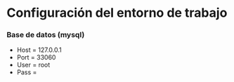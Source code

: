 # Configuración del entorno de trabajo

### Base de datos (mysql)
* Host = 127.0.0.1
* Port = 33060
* User = root
* Pass =

